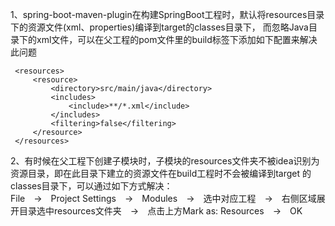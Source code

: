 1、spring-boot-maven-plugin在构建SpringBoot工程时，默认将resources目录下的资源文件(xml、properties)编译到target的classes目录下，
   而忽略Java目录下的xml文件，可以在父工程的pom文件里的build标签下添加如下配置来解决此问题
   ```
	<resources>
		<resource>
			<directory>src/main/java</directory>
			<includes>
				<include>**/*.xml</include>
			</includes>
			<filtering>false</filtering>
		</resource>
	</resources>
   ```
2、有时候在父工程下创建子模块时，子模块的resources文件夹不被idea识别为资源目录，即在此目录下建立的资源文件在build工程时不会被编译到target
   的classes目录下，可以通过如下方式解决：<br/>
   File　→　Project Settings　→　Modules　→　选中对应工程　→　右侧区域展开目录选中resources文件夹　→　点击上方Mark as: Resources　→　OK
